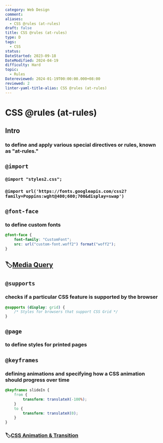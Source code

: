 ```yaml
---
category: Web Design
comment: 
aliases:
  - CSS @rules (at-rules)
draft: false
title: CSS @rules (at-rules)
type: D
tags:
  - CSS
status: 
DateStarted: 2023-09-18
DateModified: 2024-04-19
difficulty: Hard
topic:
  - Rules
Datereviewed: 2024-01-19T00:00:00.000+08:00
reviewed: 2
linter-yaml-title-alias: CSS @rules (at-rules)
---
```


# CSS @rules (at-rules)

## Intro

### to define and apply various special directives or rules, known as "at-rules."

## `@import`

### `@import "styles2.css";`

### `@import url('https://fonts.googleapis.com/css2?family=Poppins:wght@400;600;700&display=swap')`

## `@font-face`

### to define custom fonts

```css
@font-face {
	font-family: "CustomFont";
	src: url("custom-font.woff2") format("woff2");
}
```

## 🏷️[Media Query](Media-Query)

## `@supports`

### checks if a particular CSS feature is supported by the browser

```css
@supports (display: grid) {
	/* Styles for browsers that support CSS Grid */
}
```

## `@page`

### to define styles for printed pages

## `@keyframes`

### defining animations and specifying how a CSS animation should progress over time

```css
@keyframes slideIn {
	from {
		transform: translateX(-100%);
	}
	to {
		transform: translateX(0);
	}
}
```

### 🏷️[CSS Animation & Transition](CSS-Animation-&-Transition)
